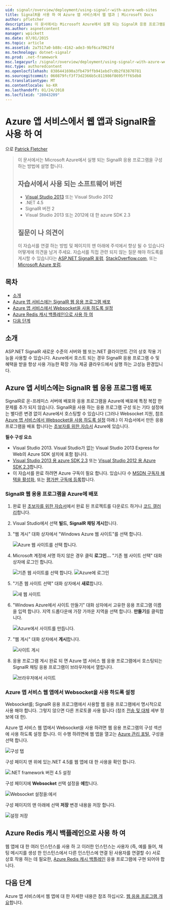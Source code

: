 ```yaml
---
uid: signalr/overview/deployment/using-signalr-with-azure-web-sites
title: SignalR을 사용 하 여 Azure 앱 서비스에서 웹 앱과 | Microsoft Docs
author: pfletcher
description: 이 문서에서는 Microsoft Azure에서 실행 되는 SignalR 응용 프로그램을 구성 하는 방법에 설명 합니다. Visual Studio 2013 또는 Vis.는 자습서에 사용 된 소프트웨어 버전입니다.
ms.author: aspnetcontent
manager: wpickett
ms.date: 07/01/2015
ms.topic: article
ms.assetid: 2a7517a0-b88c-4162-ade3-9bf6ca7062fd
ms.technology: dotnet-signalr
ms.prod: .net-framework
msc.legacyurl: /signalr/overview/deployment/using-signalr-with-azure-web-sites
msc.type: authoredcontent
ms.openlocfilehash: 8386441690a3fb479ffb941ebd7c0b2f83870781
ms.sourcegitcommit: 060879fcf3f73d2366b5c811986f8695fff65db8
ms.translationtype: MT
ms.contentlocale: ko-KR
ms.lasthandoff: 01/24/2018
ms.locfileid: "28043209"
---
```

<a name="using-signalr-with-web-apps-in-azure-app-service"></a>Azure 앱 서비스에서 웹 앱과 SignalR을 사용 하 여
====================
으로 [Patrick Fletcher](https://github.com/pfletcher)

> 이 문서에서는 Microsoft Azure에서 실행 되는 SignalR 응용 프로그램을 구성 하는 방법에 설명 합니다.
> 
> ## <a name="software-versions-used-in-the-tutorial"></a>자습서에서 사용 되는 소프트웨어 버전
> 
> 
> - [Visual Studio 2013](https://www.microsoft.com/visualstudio/eng/2013-downloads) 또는 Visual Studio 2012
> - .NET 4.5
> - SignalR 버전 2
> - Visual Studio 2013 또는 2012에 대 한 azure SDK 2.3
>   
> 
> 
> ## <a name="questions-and-comments"></a>질문이 나 의견이
> 
> 이 자습서를 연결 하는 방법 및 페이지의 맨 아래에 주석에서 향상 될 수 있습니다 어떻게에 의견을 남겨 주세요. 자습서를 직접 관련 되지 않는 질문 해야 하도록를 게시할 수 있습니다는 [ASP.NET SignalR 포럼](https://forums.asp.net/1254.aspx/1?ASP+NET+SignalR), [StackOverflow.com](http://stackoverflow.com/), 또는 [Microsoft Azure 포럼](https://social.msdn.microsoft.com/Forums/windowsazure/home?category=windowsazureplatform).


## <a name="table-of-contents"></a>목차

- [소개](#introduction)
- [Azure 앱 서비스에는 SignalR 웹 응용 프로그램 배포](#deploying)
- [Azure 앱 서비스에서 Websocket을 사용 하도록 설정](#websocket)
- [Azure Redis 캐시 백플레인으로 사용 하 여](#backplane)
- [다음 단계](#nextsteps)

<a id="introduction"></a>
## <a name="introduction"></a>소개

ASP.NET SignalR 새로운 수준의 서버와 웹 또는.NET 클라이언트 간의 상호 작용 기능을 사용할 수 있습니다. Azure에서 호스트 되는 경우 SignalR 응용 프로그램 수 및 혜택을 받을 항상 사용 가능한 확장 가능 제공 클라우드에서 실행 하는 고성능 환경입니다.

<a id="deploying"></a>
## <a name="deploying-a-signalr-web-app-to-azure-app-service"></a>Azure 앱 서비스에는 SignalR 웹 응용 프로그램 배포

SignalR로 온-프레미스 서버에 배포와 응용 프로그램을 Azure에 배포에 특정 복잡 한 문제를 추가 되지 않습니다. SignalR을 사용 하는 응용 프로그램 구성 또는 기타 설정에는 별다른 변경 없이 Azure에서 호스팅할 수 있습니다 (그러나 Websocket 지원, 참조 [Azure 앱 서비스에서 Websocket을 사용 하도록 설정](#websocket) 아래.) 이 자습서에서 만든 응용 프로그램을 배포 합니다는 [초보자를 위한 자습서](../getting-started/tutorial-getting-started-with-signalr.md) Azure에 있습니다.

**필수 구성 요소**

- Visual Studio 2013. Visual Studio가 없는 Visual Studio 2013 Express for Web의 Azure SDK 설치에 포함 됩니다.
- [Visual Studio 2013 용 azure SDK 2.3](https://go.microsoft.com/fwlink/?linkid=324322&clcid=0x409) 또는 [Visual Studio 2012 용 Azure SDK 2.3](https://go.microsoft.com/fwlink/p/?linkid=323511)합니다.
- 이 자습서를 완료 하려면 Azure 구독이 필요 합니다. 있습니다 수 [MSDN 구독자 혜택을 활성화](https://azure.microsoft.com/pricing/member-offers/msdn-benefits-details/), 또는 [평가판 구독에 등록](https://azure.microsoft.com/pricing/free-trial/)합니다.

### <a name="deploying-a-signalr-web-app-to-azure"></a>SignalR 웹 응용 프로그램을 Azure에 배포

1. 완료 된 [초보자를 위한 자습서](../getting-started/tutorial-getting-started-with-signalr.md)에서 완료 된 프로젝트를 다운로드 하거나 [코드 갤러리](https://code.msdn.microsoft.com/SignalR-Getting-Started-b9d18aa9)합니다.
2. Visual Studio에서 선택 **빌드**, **SignalR 채팅 게시**합니다.
3. "웹 게시" 대화 상자에서 "Windows Azure 웹 사이트"를 선택 합니다.

    ![Azure 웹 사이트를 선택 합니다.](using-signalr-with-azure-web-sites/_static/image1.png)
4. Microsoft 계정에 서명 하지 않은 경우 클릭 **로그인...**  "기존 웹 사이트 선택" 대화 상자에 로그인 합니다.

    ![기존 웹 사이트를 선택 합니다.](using-signalr-with-azure-web-sites/_static/image2.png)    ![Azure에 로그인](using-signalr-with-azure-web-sites/_static/image3.png)
5. "기존 웹 사이트 선택" 대화 상자에서 **새로**합니다.

    ![새 웹 사이트](using-signalr-with-azure-web-sites/_static/image4.png)
6. "Windows Azure에서 사이트 만들기" 대화 상자에서 고유한 응용 프로그램 이름을 입력 합니다. 지역 드롭다운에 가장 가까운 지역을 선택 합니다. **만들기**를 클릭합니다.

    ![Azure에서 사이트를 만듭니다.](using-signalr-with-azure-web-sites/_static/image5.png)
7. "웹 게시" 대화 상자에서 **게시**합니다.

    ![사이트 게시](using-signalr-with-azure-web-sites/_static/image6.png)
8. 응용 프로그램 게시 완료 되 면 Azure 앱 서비스 웹 응용 프로그램에서 호스팅되는 SignalR 채팅 응용 프로그램이 브라우저에서 열립니다.

    ![브라우저에서 사이트](using-signalr-with-azure-web-sites/_static/image7.png)

<a id="websocket"></a>
### <a name="enabling-websockets-on-azure-app-service-web-apps"></a>Azure 앱 서비스 웹 앱에서 Websocket을 사용 하도록 설정

Websocket를; SignalR 응용 프로그램에서 사용할 웹 응용 프로그램에서 명시적으로 사용 해야 합니다. 그렇지 않으면 다른 프로토콜 사용 됩니다 (참조 [전송 및 대체](../getting-started/introduction-to-signalr.md#transports) 세부 정보에 대 한).

Azure 앱 서비스 웹 앱에서 Websocket을 사용 하려면 웹 응용 프로그램의 구성 섹션에 사용 하도록 설정 합니다. 이 수행 하려면에 웹 앱을 열고는 [Azure 관리 포털](https://manage.windowsazure.com/), 구성을 선택 합니다.

![구성 탭](using-signalr-with-azure-web-sites/_static/image8.png)

구성 페이지 맨 위에 있는.NET 4.5를 웹 앱에 대 한 사용을 확인 합니다.

![.NET framework 버전 4.5 설정](using-signalr-with-azure-web-sites/_static/image9.png)

구성 페이지에 **Websocket** 선택 설정을 **에**합니다.

![Websocket 설정을:에서](using-signalr-with-azure-web-sites/_static/image10.png)

구성 페이지의 맨 아래에 선택 **저장** 변경 내용을 저장 합니다.

![설정 저장](using-signalr-with-azure-web-sites/_static/image11.png)

<a id="backplane"></a>
## <a name="using-the-azure-redis-cache-backplane"></a>Azure Redis 캐시 백플레인으로 사용 하 여

웹 앱에 대 한 여러 인스턴스를 사용 하 고 이러한 인스턴스는 사용자 (즉, 예를 들어, 채팅 메시지를 생성 한 인스턴스에서 다른 인스턴스에 연결 된 사용자를 연결할 수) 서로 상호 작용 하는 데 필요한, [Azure Redis 캐시 백플레인](../performance/scaleout-with-redis.md) 응용 프로그램에 구현 되어야 합니다.

<a id="nextsteps"></a>
## <a name="next-steps"></a>다음 단계

Azure 앱 서비스에서 웹 앱에 대 한 자세한 내용은 참조 하십시오. [웹 응용 프로그램 개요](https://azure.microsoft.com/documentation/articles/app-service-web-overview/)합니다.
